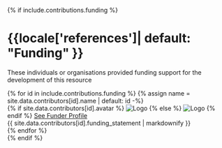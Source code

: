 {% if include.contributions.funding %}
<div markdown="1">
<h1 id="funding">{{locale['references']| default: "Funding" }}</h1>
<p>These individuals or organisations provided funding support for the development of this resource</p>

<div class="row">
{% for id in include.contributions.funding %}
	{% assign name = site.data.contributors[id].name | default: id -%}
	<div class="col-md-3 col-xs-12">
		{% if site.data.contributors[id].avatar %}
		<img class="funder-avatar" src="{{ site.data.contributors[id].avatar }}" alt="Logo">
		{% else %}
		<img class="funder-avatar" src="https://avatars.githubusercontent.com/{{ id }}" alt="Logo">
		{% endif %}
		<a href="{{ site.baseurl }}/hall-of-fame/{{ id }}/" class="btn btn-secondary">See Funder Profile</a>
	</div>
	<div class="col-md-9 col-xs-12">
		{{ site.data.contributors[id].funding_statement | markdownify }}
	</div>
{% endfor %}
</div>
</div>
{% endif %}
